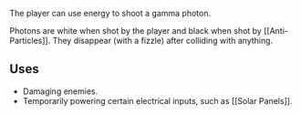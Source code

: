 The player can use energy to shoot a gamma photon.

Photons are white when shot by the player and black when shot by [[Anti-Particles]].
They disappear (with a fizzle) after colliding with anything.

## Uses

- Damaging enemies.
- Temporarily powering certain electrical inputs, such as [[Solar Panels]].